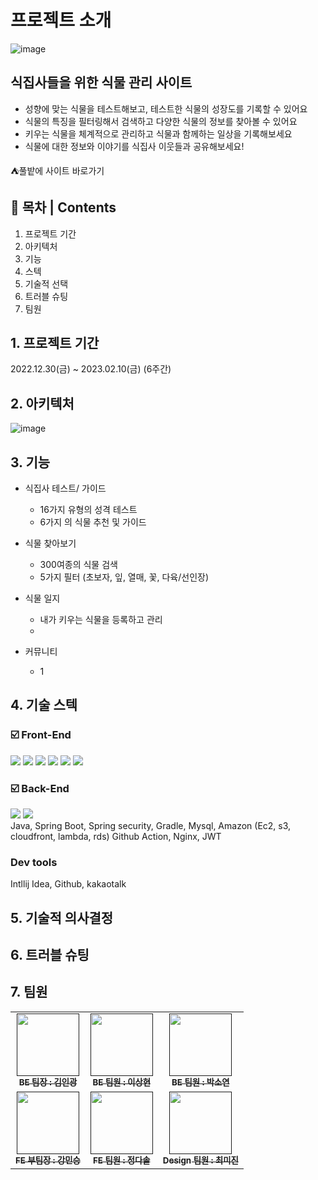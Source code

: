 
 # 프로젝트 소개
![image](https://user-images.githubusercontent.com/109057365/217227124-c653778b-2ea8-44f0-b804-d98a0dfbe0b8.png)
## 식집사들을 위한 식물 관리 사이트
- 성향에 맞는 식물을 테스트해보고, 테스트한 식물의 성장도를 기록할 수 있어요
- 식물의 특징을 필터링해서 검색하고 다양한 식물의 정보를 찾아볼 수 있어요
- 키우는 식물을 체계적으로 관리하고 식물과 함께하는 일상을 기록해보세요
- 식물에 대한 정보와 이야기를 식집사 이웃들과 공유해보세요!

⛺풀밭에 사이트 바로가기

## 🔭 목차 | Contents
1. 프로젝트 기간
2. 아키텍처
3. 기능
4. 스텍
5. 기술적 선택
6. 트러블 슈팅
7. 팀원

## 1. 프로젝트 기간
2022.12.30(금) ~ 2023.02.10(금) (6주간)

## 2. 아키텍처
![image](https://user-images.githubusercontent.com/109057365/217228976-5bf84631-cd76-4e0e-9cc0-0588765e8a0e.png)

## 3. 기능
- 식집사 테스트/ 가이드
  - 16가지 유형의 성격 테스트
  - 6가지 의 식물 추천 및 가이드

- 식물 찾아보기
  - 300여종의 식물 검색
  - 5가지 필터 (초보자, 잎, 열매, 꽃, 다육/선인장)
  
- 식물 일지
  - 내가 키우는 식물을 등록하고 관리
  - 

- 커뮤니티
  - 1

## 4. 기술 스텍
### ☑️ Front-End
 <img src="https://img.shields.io/badge/javascript-F7DF1E?style=for-the-badge&logo=javascript&logoColor=black"> <img src="https://img.shields.io/badge/react-61DAFB?style=for-the-badge&logo=react&logoColor=black">  <img src="https://img.shields.io/badge/ReactQuery-FF4154?style=for-the-badge&logo=ReactQuery&logoColor=white"> <img src="https://img.shields.io/badge/React Router-CA4245?style=for-the-badge&logo=React Router&logoColor=white"> <img src="https://img.shields.io/badge/Axios-5A29E4?style=for-the-badge&logo=Axios&logoColor=white"> <img src="https://img.shields.io/badge/styledComponents-DB7093?style=for-the-badge&logo=styledComponents&logoColor=white">
 

### ☑️ Back-End

<div>
  <img src="https://img.shields.io/badge/JAVA-007396?style=for-the-badge&logo=java&logoColor=white">
  <img src="https://img.shields.io/badge/Spring Boot-6DB33F?style=for-the-badge&logo=Spring Boot&logoColor=green">
</div>
Java, Spring Boot, Spring security, Gradle, Mysql, Amazon (Ec2, s3, cloudfront, lambda, rds)
Github Action, Nginx, JWT

### Dev tools
Intllij Idea, Github, kakaotalk
## 5. 기술적 의사결정

## 6. 트러블 슈팅

## 7. 팀원
<table>
  <tbody>
    <tr>
      <td align="center"><a href=""><img src="https://d3usc6dqsfeh3v.cloudfront.net/post/noimage.png" width="100px;" alt=""/><br /><sub><b>BE 팀장 : 김인광</b></sub></a><br /></td>
      <td align="center"><a href=""><img src="https://d3usc6dqsfeh3v.cloudfront.net/post/noimage.png" width="100px;" alt=""/><br /><sub><b>BE 팀원 : 이상현</b></sub></a><br /></td>
      <td align="center"><a href=""><img src="https://d3usc6dqsfeh3v.cloudfront.net/post/noimage.png" width="100px;" alt=""/><br /><sub><b>BE 팀원 : 박소연</b></sub></a><br /></td>
     <tr/>
    <td align="center"><a href=""><img src="https://d3usc6dqsfeh3v.cloudfront.net/post/noimage.png" width="100px;" alt=""/><br /><sub><b>FE 부팀장 : 강민승</b></sub></a><br /></td>
      <td align="center"><a href=""><img src="https://d3usc6dqsfeh3v.cloudfront.net/post/noimage.png" width="100px;" alt=""/><br /><sub><b>FE 팀원 : 정다솔</b></sub></a><br /></td>
      <td align="center"><a href=""><img src="https://d3usc6dqsfeh3v.cloudfront.net/post/noimage.png" width="100px;" alt=""/><br /><sub><b>Design 팀원 : 최미진</b></sub></a><br /></td>
    </tr>
  </tbody>
</table>

 
 
 

